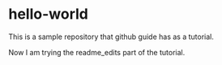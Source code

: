 # hello-world
This is a sample repository that github guide has as a tutorial.

Now I am trying the readme_edits part of the tutorial.
